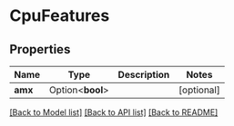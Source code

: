 # CpuFeatures

## Properties

Name | Type | Description | Notes
------------ | ------------- | ------------- | -------------
**amx** | Option<**bool**> |  | [optional]

[[Back to Model list]](../README.md#documentation-for-models) [[Back to API list]](../README.md#documentation-for-api-endpoints) [[Back to README]](../README.md)


